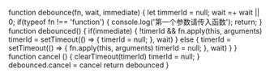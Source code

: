 function debounce(fn, wait, immediate) {
    let timmerId = null;
    wait =+ wait || 0;
    if(typeof fn !== 'function') {
        console.log('第一个参数请传入函数');
        return;
    }
    function debounced() {
        if(immediate) {
            !timerId && fn.apply(this, arguments)
            timerId = setTimeout(() => {
                timerId = null;
            }, wait)
        } else {
            timerId = setTimeout(() => {
                fn.apply(this, arguments)
                timerId = null;
            }, wait)
        }
    }
    function cancel () {
        clearTimeout(timerId)
        timerId = null;
    }
    debounced.cancel = cancel
    return debounced
}